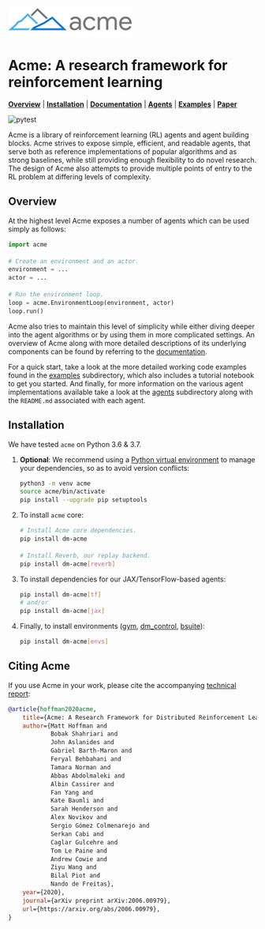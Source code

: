 <img src="docs/logos/acme.png" width="50%">

# Acme: A research framework for reinforcement learning

**[Overview](#overview)** | **[Installation](#installation)** |
**[Documentation]** | **[Agents]** | **[Examples]** | **[Paper]**

![pytest](https://github.com/deepmind/acme/workflows/pytest/badge.svg)

Acme is a library of reinforcement learning (RL) agents and agent building
blocks. Acme strives to expose simple, efficient, and readable agents, that
serve both as reference implementations of popular algorithms and as strong
baselines, while still providing enough flexibility to do novel research. The
design of Acme also attempts to provide multiple points of entry to the RL
problem at differing levels of complexity.

## Overview

At the highest level Acme exposes a number of agents which can be used simply as
follows:

```python
import acme

# Create an environment and an actor.
environment = ...
actor = ...

# Run the environment loop.
loop = acme.EnvironmentLoop(environment, actor)
loop.run()
```

Acme also tries to maintain this level of simplicity while either diving deeper
into the agent algorithms or by using them in more complicated settings. An
overview of Acme along with more detailed descriptions of its underlying
components can be found by referring to the [documentation][Documentation].

For a quick start, take a look at the more detailed working code examples found
in the [examples][Examples] subdirectory, which also includes a tutorial
notebook to get you started. And finally, for more information on the various
agent implementations available take a look at the [agents][Agents] subdirectory
along with the `README.md` associated with each agent.

## Installation

We have tested `acme` on Python 3.6 & 3.7.

1.  **Optional**: We recommend using a
    [Python virtual environment](https://docs.python.org/3/tutorial/venv.html)
    to manage your dependencies, so as to avoid version conflicts:

    ```bash
    python3 -m venv acme
    source acme/bin/activate
    pip install --upgrade pip setuptools
    ```

1.  To install `acme` core:

    ```bash
    # Install Acme core dependencies.
    pip install dm-acme

    # Install Reverb, our replay backend.
    pip install dm-acme[reverb]
    ```

1.  To install dependencies for our JAX/TensorFlow-based agents:

    ```bash
    pip install dm-acme[tf]
    # and/or
    pip install dm-acme[jax]
    ```

1.  Finally, to install environments ([gym], [dm_control], [bsuite]):

    ```bash
    pip install dm-acme[envs]
    ```

## Citing Acme

If you use Acme in your work, please cite the accompanying
[technical report][Paper]:

```bibtex
@article{hoffman2020acme,
    title={Acme: A Research Framework for Distributed Reinforcement Learning},
    author={Matt Hoffman and
            Bobak Shahriari and
            John Aslanides and
            Gabriel Barth-Maron and
            Feryal Behbahani and
            Tamara Norman and
            Abbas Abdolmaleki and
            Albin Cassirer and
            Fan Yang and
            Kate Baumli and
            Sarah Henderson and
            Alex Novikov and
            Sergio Gómez Colmenarejo and
            Serkan Cabi and
            Caglar Gulcehre and
            Tom Le Paine and
            Andrew Cowie and
            Ziyu Wang and
            Bilal Piot and
            Nando de Freitas},
    year={2020},
    journal={arXiv preprint arXiv:2006.00979},
    url={https://arxiv.org/abs/2006.00979},
}
```

[Documentation]: docs/index.md
[Examples]: examples/
[Agents]: acme/agents/
[Reverb]: https://github.com/deepmind/reverb
[Paper]: https://arxiv.org/abs/2006.00979
[gym]: https://github.com/openai/gym
[dm_control]: https://github.com/deepmind/dm_control
[bsuite]: https://github.com/deepmind/bsuite
